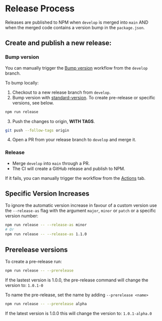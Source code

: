 # Release Process

Releases are published to NPM when `develop` is merged into `main` AND when the merged code contains a version bump in the `package.json`.

## Create and publish a new release:

### Bump version

You can manually trigger the [Bump version](https://github.com/ERC725Alliance/erc725.js/actions/workflows/bump-version.yml) workflow from the `develop` branch.

To bump locally:

1. Checkout to a new release branch from `develop`.
2. Bump version with [standard-version](https://github.com/conventional-changelog/standard-version). To create pre-release or specific versions, see below.

```bash
npm run release
```

3. Push the changes to origin, **WITH TAGS**.

```bash
git push --follow-tags origin
```

4. Open a PR from your release branch to `develop` and merge it.

### Release

- Merge `develop` into `main` through a PR.
- The CI will create a GitHub release and publish to NPM.

If it fails, you can manually trigger the workflow from the [Actions](https://github.com/ERC725Alliance/erc725.js/actions/workflows/release.yml) tab.

## Specific Version Increases

To ignore the automatic version increase in favour of a custom version use the `--release-as` flag with the argument `major`, `minor` or `patch` or a specific version number:

```bash
npm run release -- --release-as minor
# Or
npm run release -- --release-as 1.1.0
```

## Prerelease versions

To create a pre-release run:

```bash
npm run release -- --prerelease
```

If the lastest version is 1.0.0, the pre-release command will change the version to: `1.0.1-0`

To name the pre-release, set the name by adding `--prerelease <name>`

```bash
npm run release -- --prerelease alpha
```

If the latest version is 1.0.0 this will change the version to: `1.0.1-alpha.0`
